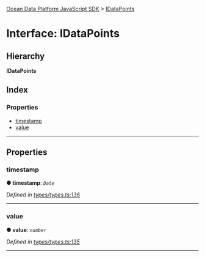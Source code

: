 [Ocean Data Platform JavaScript SDK](../README.md) > [IDataPoints](../interfaces/idatapoints.md)

# Interface: IDataPoints

## Hierarchy

**IDataPoints**

## Index

### Properties

* [timestamp](idatapoints.md#timestamp)
* [value](idatapoints.md#value)

---

## Properties

<a id="timestamp"></a>

###  timestamp

**● timestamp**: *`Date`*

*Defined in [types/types.ts:136](https://github.com/C4IROcean/ODP-sdk-js/blob/7cb7662/source/types/types.ts#L136)*

___
<a id="value"></a>

###  value

**● value**: *`number`*

*Defined in [types/types.ts:135](https://github.com/C4IROcean/ODP-sdk-js/blob/7cb7662/source/types/types.ts#L135)*

___

